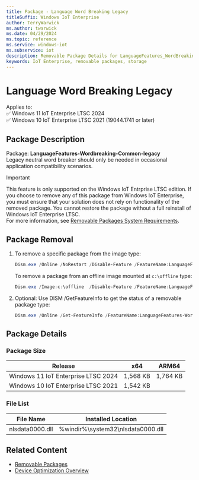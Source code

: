 ```yaml
---
title: Package - Language Word Breaking Legacy
titleSuffix: Windows IoT Enterprise
author: TerryWarwick
ms.author: twarwick
ms.date: 04/29/2024
ms.topic: reference
ms.service: windows-iot
ms.subservice: iot
description: Removable Package Details for LanguageFeatures_WordBreaking_Common_Legacy
keywords: IoT Enterprise, removable packages, storage
---
```


# Language Word Breaking Legacy

Applies to:  
✅ Windows 11 IoT Enterprise LTSC 2024  
✅ Windows 10 IoT Enterprise LTSC 2021 (19044.1741 or later)  

## Package Description  

Package: **LanguageFeatures-Wordbreaking-Common-legacy** </br> Legacy neutral word breaker should only be needed in occasional application compatibility scenarios.

> [!IMPORTANT]
>
> This feature is only supported on the Windows IoT Entrprise LTSC edition.  If you choose to remove any of this package from Windows IoT Enterprise, you must ensure that your solution does not rely on functionality of the removed package. You cannot restore the package without a full reinstall of Windows IoT Enterprise LTSC.  
> For more information, see [Removable Packages System Requirements](../Removable-Packages.md#system-requirements).

## Package Removal

1. To remove a specific package from the image type:

   ```powershell
   Dism.exe /Online /NoRestart /Disable-Feature /FeatureName:LanguageFeatures-WordBreaking-Common-legacy /PackageName:@Package
   ````

   To remove a package from an offline image mounted at `c:\offline` type:

   ```powershell
   Dism.exe /Image:c:\offline  /Disable-Feature /FeatureName:LanguageFeatures-WordBreaking-Common-legacy /PackageName:@Package
   ```

1. Optional: Use DISM /GetFeatureInfo to get the status of a removable package type:

   ```powershell
   Dism.exe /Online /Get-FeatureInfo /FeatureName:LanguageFeatures-WordBreaking-Common-legacy /PackageName:@Package
   ````

## Package Details

### Package Size

| Release                             |   x64     |    ARM64    |
|-------------------------------------|:---------:|:-----------:|
| Windows 11 IoT Enterprise LTSC 2024 | 1,568 KB  | 1,764 KB    |
| Windows 10 IoT Enterprise LTSC 2021 | 1,542 KB   |             |

### File List

| File Name | Installed Location |
|-----------|--------------------|
| nlsdata0000.dll | %windir%\system32\nlsdata0000.dll |

## Related Content

- [Removable Packages](../Removable-Packages.md)
- [Device Optimization Overview](../Overview.md)
